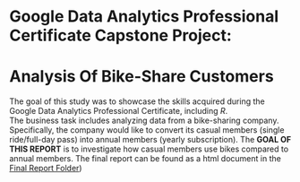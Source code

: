 # Google Data Analytics Professional Certificate Capstone Project:

# Analysis Of Bike-Share Customers

The goal of this study was to showcase the skills acquired during the
Google Data Analytics Professional Certificate, including *R*.  
The business task includes analyzing data from a bike-sharing company.
Specifically, the company would like to convert its casual members
(single ride/full-day pass) into annual members (yearly subscription).
The **GOAL OF THIS REPORT** is to investigate how casual members use
bikes compared to annual members. The final report can be found as a
html document in the [Final Report
Folder](https://github.com/hannankhan888/Data_Science_Portfolio/blob/main/Bike_Share_Analysis_Case_Study/Final_Report))
